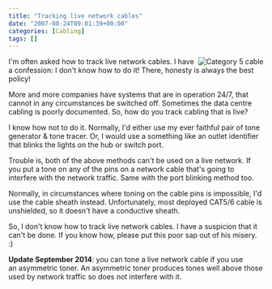 ```yaml
---
title: "Tracking live network cables"
date: "2007-08-24T09:01:39+00:00"
categories: [Cabling]
tags: []
---
```


<img src="/image/uploads/2007/08/200px-cat5.jpg" alt="Category 5 cable" align="right" />

I'm often asked how to track live network cables. I have a confession: I don't know how to do it! There, honesty is always the best policy!

More and more companies have systems that are in operation 24/7, that cannot in any circumstances be switched off. Sometimes the data centre cabling is poorly documented. So, how do you track cabling that is live?

I know how not to do it. Normally, I'd either use my ever faithful pair of tone generator &amp; tone tracer. Or, I would use a something like an outlet identifier that blinks the lights on the hub or switch port.

Trouble is, both of the above methods can't be used on a live network. If you put a tone on any of the pins on a network cable that's going to interfere with the network traffic. Same with the port blinking method too.

Normally, in circumstances where toning on the cable pins is impossible, I'd use the cable sheath instead. Unfortunately, most deployed CAT5/6 cable is unshielded, so it doesn't have a conductive sheath.

So, I don't know how to track live network cables. I have a suspicion that it can't be done. If you know how, please put this poor sap out of his misery. :)

<strong>Update September 2014</strong>: you can tone a live network cable if you use an asymmetric toner. An asymmetric toner produces tones well above those used by network traffic so does not interfere with it.
